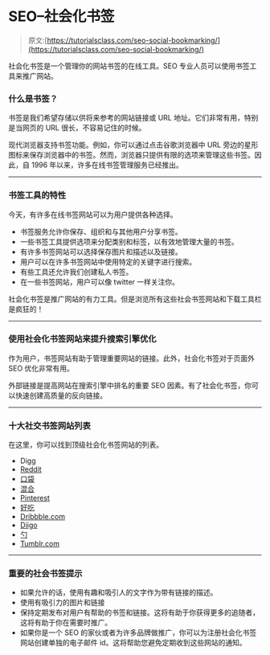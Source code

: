 # SEO–社会化书签

> 原文:[https://tutorialsclass.com/seo-social-bookmarking/](https://tutorialsclass.com/seo-social-bookmarking/)

社会化书签是一个管理你的网站书签的在线工具。SEO 专业人员可以使用书签工具来推广网站。

### 什么是书签？

书签是我们希望存储以供将来参考的网站链接或 URL 地址。它们非常有用，特别是当网页的 URL 很长，不容易记住的时候。

现代浏览器支持书签功能。例如，你可以通过点击谷歌浏览器中 URL 旁边的星形图标来保存浏览器中的书签。然而，浏览器只提供有限的选项来管理这些书签。因此，自 1996 年以来，许多在线书签管理服务已经推出。

* * *

### 书签工具的特性

今天，有许多在线书签网站可以为用户提供各种选择。

*   书签服务允许你保存、组织和与其他用户分享书签。
*   一些书签工具提供选项来分配类别和标签，以有效地管理大量的书签。
*   有许多书签网站可以选择保存图片和描述以及链接。
*   用户可以在许多书签网站中使用特定的关键字进行搜索。
*   有些工具还允许我们创建私人书签。
*   在一些书签网站，用户可以像 twitter 一样关注你。

社会化书签是推广网站的有力工具。但是浏览所有这些社会书签网站和下载工具栏是疯狂的！

* * *

### 使用社会化书签网站来提升搜索引擎优化

作为用户，书签网站有助于管理重要网站的链接。此外，社会化书签对于页面外 SEO 优化非常有用。

外部链接是提高网站在搜索引擎中排名的重要 SEO 因素。有了社会化书签，你可以快速创建高质量的反向链接。

* * *

### 十大社交书签网站列表

在这里，你可以找到顶级社会化书签网站的列表。

*   Digg
*   [Reddit](http://www.reddit.com/)
*   [口袋](https://getpocket.com/)
*   [混合](https://mix.com/)
*   [Pinterest](http://pinterest.com/)
*   [好吃](https://del.icio.us)
*   [Dribbble.com](https://dribbble.com/)
*   [Diigo](https://www.diigo.com/)
*   [勺](https://www.scoop.it/)
*   [Tumblr.com](https://www.tumblr.com/)

* * *

### 重要的社会书签提示

*   如果允许的话，使用有趣和吸引人的文字作为带有链接的描述。
*   使用有吸引力的图片和链接
*   保持定期发布对用户有帮助的书签和链接。这将有助于你获得更多的追随者，这将有助于你在需要时推广。
*   如果你是一个 SEO 的家伙或者为许多品牌做推广，你可以为注册社会化书签网站创建单独的电子邮件 id。这将帮助您避免定期收到这些网站的通知。